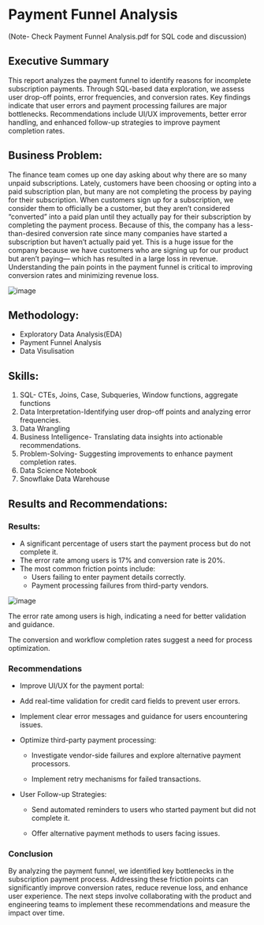 # Payment Funnel Analysis
(Note- Check Payment Funnel Analysis.pdf for SQL code and discussion)
## Executive Summary

This report analyzes the payment funnel to identify reasons for incomplete subscription payments. Through SQL-based data exploration, we assess user drop-off points, error frequencies, and conversion rates. Key findings indicate that user errors and payment processing failures are major bottlenecks. Recommendations include UI/UX improvements, better error handling, and enhanced follow-up strategies to improve payment completion rates.

## Business Problem:
The finance team comes up one day asking about why there are so many unpaid subscriptions. Lately, customers have been choosing or opting into a paid subscription plan, but many are not completing the process by paying for their subscription. When customers sign up for a subscription, we consider them to officially be a customer, but they aren’t considered “converted” into a paid plan until they actually pay for their subscription by completing the payment process. Because of this, the company has a less-than-desired conversion rate since many companies have started a subscription but haven’t actually paid yet. This is a huge issue for the company because we have customers who are signing up for our product but aren’t paying— which has resulted in a large loss in revenue. Understanding the pain points in the payment funnel is critical to improving conversion rates and minimizing revenue loss.

![image](https://github.com/user-attachments/assets/b1f4eba4-bfc5-46c9-b9b6-635c2797db1b)

## Methodology:
- Exploratory Data Analysis(EDA)
- Payment Funnel Analysis
- Data Visulisation   

## Skills:

1. SQL- CTEs, Joins, Case, Subqueries, Window functions, aggregate functions 
2. Data Interpretation-Identifying user drop-off points and analyzing error frequencies.
3. Data Wrangling
4. Business Intelligence- Translating data insights into actionable recommendations.
5. Problem-Solving- Suggesting improvements to enhance payment completion rates.
6. Data Science Notebook
7. Snowflake Data Warehouse

## Results and Recommendations:

### Results:
- A significant percentage of users start the payment process but do not complete it.
- The error rate among users is 17% and conversion rate is 20%.
- The most common friction points include:
   - Users failing to enter payment details correctly.
   - Payment processing failures from third-party vendors.

![image](https://github.com/user-attachments/assets/85677e46-ab45-4c63-a6e0-e798d08c792f)



The error rate among users is high, indicating a need for better validation and guidance.

The conversion and workflow completion rates suggest a need for process optimization.


### Recommendations

- Improve UI/UX for the payment portal:

- Add real-time validation for credit card fields to prevent user errors.

- Implement clear error messages and guidance for users encountering issues.

- Optimize third-party payment processing:

   - Investigate vendor-side failures and explore alternative payment processors.

   - Implement retry mechanisms for failed transactions.

- User Follow-up Strategies:

   - Send automated reminders to users who started payment but did not complete it.

   - Offer alternative payment methods to users facing issues.

### Conclusion

By analyzing the payment funnel, we identified key bottlenecks in the subscription payment process. Addressing these friction points can significantly improve conversion rates, reduce revenue loss, and enhance user experience. The next steps involve collaborating with the product and engineering teams to implement these recommendations and measure the impact over time.
